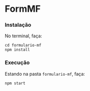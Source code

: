 # FormMF

### Instalação

No terminal, faça:

```console
cd formulario-mf
npm install
```

### Execução

Estando na pasta `formulario-mf`, faça:

```console
npm start
```